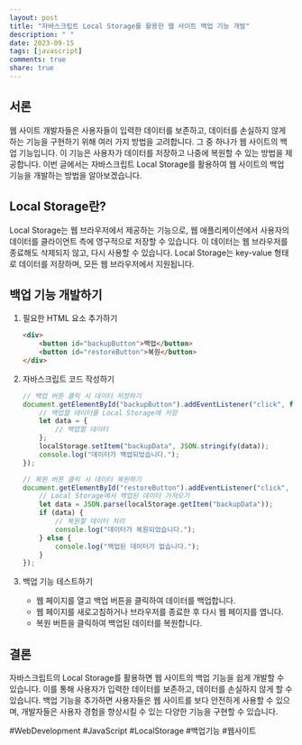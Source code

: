 ```yaml
---
layout: post
title: "자바스크립트 Local Storage를 활용한 웹 사이트 백업 기능 개발"
description: " "
date: 2023-09-15
tags: [javascript]
comments: true
share: true
---
```

## 서론
웹 사이트 개발자들은 사용자들이 입력한 데이터를 보존하고, 데이터를 손실하지 않게 하는 기능을 구현하기 위해 여러 가지 방법을 고려합니다. 그 중 하나가 웹 사이트의 백업 기능입니다. 이 기능은 사용자가 데이터를 저장하고 나중에 복원할 수 있는 방법을 제공합니다. 이번 글에서는 자바스크립트 Local Storage를 활용하여 웹 사이트의 백업 기능을 개발하는 방법을 알아보겠습니다.

## Local Storage란?
Local Storage는 웹 브라우저에서 제공하는 기능으로, 웹 애플리케이션에서 사용자의 데이터를 클라이언트 측에 영구적으로 저장할 수 있습니다. 이 데이터는 웹 브라우저를 종료해도 삭제되지 않고, 다시 사용할 수 있습니다. Local Storage는 key-value 형태로 데이터를 저장하며, 모든 웹 브라우저에서 지원됩니다.

## 백업 기능 개발하기
1. 필요한 HTML 요소 추가하기
    ```html
    <div>
        <button id="backupButton">백업</button>
        <button id="restoreButton">복원</button>
    </div>
    ```

2. 자바스크립트 코드 작성하기
    ```javascript
    // 백업 버튼 클릭 시 데이터 저장하기
    document.getElementById("backupButton").addEventListener("click", function() {
        // 백업할 데이터를 Local Storage에 저장
        let data = { 
            // 백업할 데이터
        };
        localStorage.setItem("backupData", JSON.stringify(data));
        console.log("데이터가 백업되었습니다.");
    });

    // 복원 버튼 클릭 시 데이터 복원하기
    document.getElementById("restoreButton").addEventListener("click", function() {
        // Local Storage에서 백업된 데이터 가져오기
        let data = JSON.parse(localStorage.getItem("backupData"));
        if (data) {
            // 복원할 데이터 처리
            console.log("데이터가 복원되었습니다.");
        } else {
            console.log("백업된 데이터가 없습니다.");
        }
    });
    ```

3. 백업 기능 테스트하기
    - 웹 페이지를 열고 백업 버튼을 클릭하여 데이터를 백업합니다.
    - 웹 페이지를 새로고침하거나 브라우저를 종료한 후 다시 웹 페이지를 엽니다.
    - 복원 버튼을 클릭하여 백업된 데이터를 복원합니다.

## 결론
자바스크립트의 Local Storage를 활용하면 웹 사이트의 백업 기능을 쉽게 개발할 수 있습니다. 이를 통해 사용자가 입력한 데이터를 보존하고, 데이터를 손실하지 않게 할 수 있습니다. 백업 기능을 추가하면 사용자들은 웹 사이트를 보다 안전하게 사용할 수 있으며, 개발자들은 사용자 경험을 향상시킬 수 있는 다양한 기능을 구현할 수 있습니다.

#WebDevelopment #JavaScript #LocalStorage #백업기능 #웹사이트